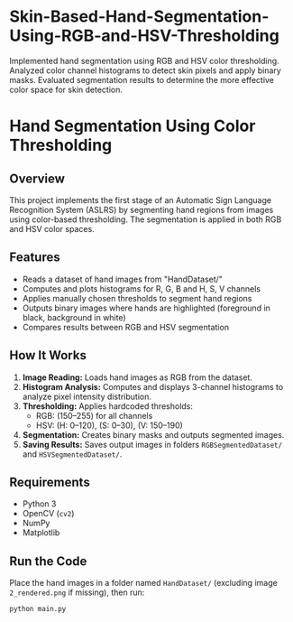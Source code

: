 # Skin-Based-Hand-Segmentation-Using-RGB-and-HSV-Thresholding
Implemented hand segmentation using RGB and HSV color thresholding. Analyzed color channel histograms to detect skin pixels and apply binary masks. Evaluated segmentation results to determine the more effective color space for skin detection.

# Hand Segmentation Using Color Thresholding

## Overview
This project implements the first stage of an Automatic Sign Language Recognition System (ASLRS) by segmenting hand regions from images using color-based thresholding. The segmentation is applied in both RGB and HSV color spaces.

## Features
- Reads a dataset of hand images from "HandDataset/"
- Computes and plots histograms for R, G, B and H, S, V channels
- Applies manually chosen thresholds to segment hand regions
- Outputs binary images where hands are highlighted (foreground in black, background in white)
- Compares results between RGB and HSV segmentation

## How It Works
1. **Image Reading:** Loads hand images as RGB from the dataset.
2. **Histogram Analysis:** Computes and displays 3-channel histograms to analyze pixel intensity distribution.
3. **Thresholding:** Applies hardcoded thresholds:
   - RGB: (150–255) for all channels
   - HSV: (H: 0–120), (S: 0–30), (V: 150–190)
4. **Segmentation:** Creates binary masks and outputs segmented images.
5. **Saving Results:** Saves output images in folders `RGBSegmentedDataset/` and `HSVSegmentedDataset/`.

## Requirements
- Python 3
- OpenCV (`cv2`)
- NumPy
- Matplotlib

## Run the Code
Place the hand images in a folder named `HandDataset/` (excluding image `2_rendered.png` if missing), then run:

```bash
python main.py
